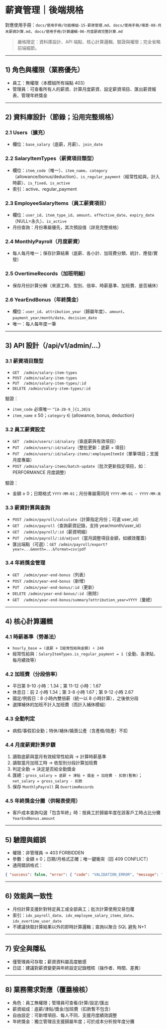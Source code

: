 # 薪資管理｜後端規格

對應使用手冊：`docs/使用手冊/功能模組-15-薪資管理.md`、`docs/使用手冊/場景-08-月末薪資計算.md`、`docs/使用手冊/計算邏輯-06-月度薪資完整計算.md`

> 嚴格限定：資料庫設計、API 端點、核心計算邏輯、驗證與權限；完全省略前端細節。

---

## 1) 角色與權限（業務優先）
- 員工：無權限（本模組所有端點 403）
- 管理員：可查看所有人的薪資、計算月度薪資、設定薪資項目、匯出薪資報表、管理年終獎金

---

## 2) 資料庫設計（節錄；沿用完整規格）

### 2.1 Users（擴充）
- 欄位：`base_salary`（底薪，月薪）、`join_date`

### 2.2 SalaryItemTypes（薪資項目類型）
- 欄位：`item_code`（唯一）、`item_name`、`category`（allowance/bonus/deduction）、`is_regular_payment`（經常性給與，計入時薪）、`is_fixed`、`is_active`
- 索引：active、regular_payment

### 2.3 EmployeeSalaryItems（員工薪資項目）
- 欄位：`user_id`、`item_type_id`、`amount`、`effective_date`、`expiry_date`（NULL=永久）、`is_active`
- 月份查詢：月份專屬優先，其次預設值（詳見完整規格）

### 2.4 MonthlyPayroll（月度薪資）
- 每人每月唯一；保存計算結果（底薪、各小計、加班費分類、統計、應發/實發）

### 2.5 OvertimeRecords（加班明細）
- 保存月份計算分解（來源工時、型別、倍率、時薪基準、加班費、是否補休）

### 2.6 YearEndBonus（年終獎金）
- 欄位：`user_id`、`attribution_year`（歸屬年度）、`amount`、`payment_year/month/date`、`decision_date`
- 唯一：每人每年度一筆

---

## 3) API 設計（/api/v1/admin/...）

### 3.1 薪資項目類型
- `GET  /admin/salary-item-types`
- `POST /admin/salary-item-types`
- `PUT  /admin/salary-item-types/:id`
- `DELETE /admin/salary-item-types/:id`

驗證：
- `item_code` 必填唯一 `^[A-Z0-9_]{1,20}$`
- `item_name` ≤ 50；`category` ∈ {allowance, bonus, deduction}

### 3.2 員工薪資設定
- `GET  /admin/users/:id/salary`（查底薪與有效項目）
- `PUT  /admin/users/:id/salary`（整批更新：底薪 + 項目）
- `PUT  /admin/users/:id/salary-items/:employeeItemId`（單筆項目；支援月度專屬）
- `POST /admin/salary-items/batch-update`（批次更新指定項目，如：PERFORMANCE 月度調整）

驗證：
- 金額 ≥ 0；日期格式 `YYYY-MM-01`；月份專屬需同月 `YYYY-MM-01 ~ YYYY-MM-末`

### 3.3 薪資計算與查詢
- `POST /admin/payroll/calculate`（計算指定月份；可選 user_id）
- `GET  /admin/payroll`（查詢薪資記錄，支持 year/month/user_id）
- `GET  /admin/payroll/:id`（薪資明細）
- `PUT  /admin/payroll/:id/adjust`（當月調整項目金額，如績效覆蓋）
- 匯出端點（可選）：`GET /admin/payroll/export?year=...&month=...&format=csv|pdf`

### 3.4 年終獎金管理
- `GET  /admin/year-end-bonus`（列表）
- `POST /admin/year-end-bonus`（新增）
- `PUT  /admin/year-end-bonus/:id`（更新）
- `DELETE /admin/year-end-bonus/:id`（刪除）
- `GET  /admin/year-end-bonus/summary?attribution_year=YYYY`（彙總）

---

## 4) 核心計算邏輯

### 4.1 時薪基準（勞基法）
- `hourly_base = (底薪 + Σ經常性給與金額) ÷ 240`
- 經常性給與：`SalaryItemTypes.is_regular_payment = 1`（全勤、各津貼、每月績效等）

### 4.2 加班費（分段倍率）
- 平日第 9-10 小時：1.34；第 11-12 小時：1.67
- 休息日：前 2 小時 1.34；第 3-8 小時 1.67；第 9-12 小時 2.67
- 國定/例假日：8 小時內雙倍薪（統一以 8 小時計算），之後依分段
- 選擇補休的加班不計入加班費（而計入補休模組）

### 4.3 全勤判定
- 病假/事假扣全勤；特休/補休/婚喪公產（含產檢/陪產）不扣

### 4.4 月度薪資計算步驟
1) 讀取底薪與當月有效經常性給與 → 計算時薪基準
2) 讀取當月加班工時 → 依型別分段計算加班費
3) 判定全勤 → 決定是否給全勤獎金
4) 匯總：`gross_salary = 底薪 + 津貼 + 獎金 + 加班費 - 扣款(暫無)`；`net_salary = gross_salary - 扣款`
5) 保存 `MonthlyPayroll` 與 `OvertimeRecords`

### 4.5 年終獎金分攤（供報表使用）
- 客戶成本查詢勾選「包含年終」時：按員工於歸屬年度在該客戶工時占比分攤 `YearEndBonus.amount`

---

## 5) 驗證與錯誤
- 權限：非管理員 → 403 FORBIDDEN
- 參數：金額 ≥ 0；日期/月格式正確；唯一鍵衝突（回 409 CONFLICT）
- 通用錯誤格式：
```json
{ "success": false, "error": { "code": "VALIDATION_ERROR", "message": "請輸入有效金額" } }
```

---

## 6) 效能與一致性
- 月份計算支援針對特定員工或全部員工；批次計算使用交易包覆
- 索引：`idx_payroll_date`、`idx_employee_salary_items_date`、`idx_overtime_user_date`
- 不建議快取計算結果以外的即時計算邏輯；查詢以聚合 SQL 避免 N+1

---

## 7) 安全與隱私
- 僅管理員可存取；薪資資料屬高度敏感
- 日誌：建議對薪資變更與年終設定記錄稽核（操作者、時間、差異）

---

## 8) 業務需求對應（覆蓋檢核）
- 角色：員工無權限；管理員可查看/計算/設定/匯出
- 薪資組成：底薪/津貼/獎金/加班費（扣款暫不包含）
- 自由設定：可新增項目、每人不同、支援月度績效調整
- 年終獎金：獨立管理且支援歸屬年度；可於成本分析按年度分攤

